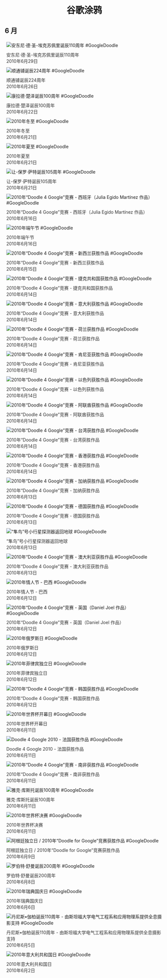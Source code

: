 
<h1 align="center"> 谷歌涂鸦 </h1>




## 6 月

<div class="image">


<img src="https://lh3.googleusercontent.com/lSrv3bypPf0arjdemv6JGmaaEFXs7aTbDniH0QRg82wCEsPY7sFwLj1I8fDwNjmupbxQ3Hdxz3FAxsDPgCW5TA0NDJWc75BHoO4lr8EN=s660" alt="安东尼·德·圣-埃克苏佩里诞辰110周年 #GoogleDoodle" style="margin: 5px"/>
<div class="info" style="font-size: 14px; color:#333333; margin:5px"><div class="title">安东尼·德·圣-埃克苏佩里诞辰110周年</div><div class="date">2010年6月29日</div></div>

<img src="https://lh3.googleusercontent.com/M0AmouPxHRUrlnv9VYRrMLrL_nAuOOdV1Ej8HqqEIHmkC2vMjHJwdimhptAET1jJ19hL7Vh8BssIh9D5db4O8ckzR7P1sqss9hm5sPPK9g=s660" alt="顺通铺诞辰224周年 #GoogleDoodle" style="margin: 5px"/>
<div class="info" style="font-size: 14px; color:#333333; margin:5px"><div class="title">顺通铺诞辰224周年</div><div class="date">2010年6月26日</div></div>

<img src="//www.google.com/logos/2010/zuse10-hp.gif" alt="康拉德·楚泽诞辰100周年 #GoogleDoodle" style="margin: 5px"/>
<div class="info" style="font-size: 14px; color:#333333; margin:5px"><div class="title">康拉德·楚泽诞辰100周年</div><div class="date">2010年6月22日</div></div>

<img src="https://lh3.googleusercontent.com/lNz6C9rzBHBixlA4pTEkJS2N0tTcnI7MnPn9pa7BuUTpT1DoQFSbG2cinDmnDXOaqwpnoUGYbz-wmXoQvySLxXd8oTkJXwUIy49gpweR=s660" alt="2010年冬至 #GoogleDoodle" style="margin: 5px"/>
<div class="info" style="font-size: 14px; color:#333333; margin:5px"><div class="title">2010年冬至</div><div class="date">2010年6月21日</div></div>

<img src="https://lh3.googleusercontent.com/xmI0I_-MQdDPHsh3VLaB1hQJ7XmHqVq0Gbci4hDhW-XheiKaCinvIRHjUxFV1TzsCccXol8xGocU24x5MeTIEGY0Ix0SP3f1IrEx3jc=s660" alt="2010年夏至 #GoogleDoodle" style="margin: 5px"/>
<div class="info" style="font-size: 14px; color:#333333; margin:5px"><div class="title">2010年夏至</div><div class="date">2010年6月21日</div></div>

<img src="//www.google.com/logos/2010/sartre10-hp.png" alt="让-保罗·萨特诞辰105周年 #GoogleDoodle" style="margin: 5px"/>
<div class="info" style="font-size: 14px; color:#333333; margin:5px"><div class="title">让-保罗·萨特诞辰105周年</div><div class="date">2010年6月21日</div></div>

<img src="//www.google.com/logos/2010/d4g_worldcup10_es-hp.jpg" alt="2010年“Doodle 4 Google”竞赛 - 西班牙（Julia Egido Martínez 作品） #GoogleDoodle" style="margin: 5px"/>
<div class="info" style="font-size: 14px; color:#333333; margin:5px"><div class="title">2010年“Doodle 4 Google”竞赛 - 西班牙（Julia Egido Martínez 作品）</div><div class="date">2010年6月16日</div></div>

<img src="//www.google.com/logos/2010/dragonboat2010-hp.jpg" alt="2010年端午节 #GoogleDoodle" style="margin: 5px"/>
<div class="info" style="font-size: 14px; color:#333333; margin:5px"><div class="title">2010年端午节</div><div class="date">2010年6月16日</div></div>

<img src="//www.google.com/logos/2010/d4g_worldcup10_nz-hp.jpg" alt="2010年“Doodle 4 Google”竞赛 - 新西兰获胜作品 #GoogleDoodle" style="margin: 5px"/>
<div class="info" style="font-size: 14px; color:#333333; margin:5px"><div class="title">2010年“Doodle 4 Google”竞赛 - 新西兰获胜作品</div><div class="date">2010年6月15日</div></div>

<img src="//www.google.com/logos/2010/d4g_worldcup10_cz-hp.jpg" alt="2010年“Doodle 4 Google”竞赛 - 捷克共和国获胜作品 #GoogleDoodle" style="margin: 5px"/>
<div class="info" style="font-size: 14px; color:#333333; margin:5px"><div class="title">2010年“Doodle 4 Google”竞赛 - 捷克共和国获胜作品</div><div class="date">2010年6月14日</div></div>

<img src="//www.google.com/logos/2010/d4g_worldcup10_it-hp.jpg" alt="2010年“Doodle 4 Google”竞赛 - 意大利获胜作品 #GoogleDoodle" style="margin: 5px"/>
<div class="info" style="font-size: 14px; color:#333333; margin:5px"><div class="title">2010年“Doodle 4 Google”竞赛 - 意大利获胜作品</div><div class="date">2010年6月14日</div></div>

<img src="//www.google.com/logos/2010/d4g_worldcup10_nl-hp.jpg" alt="2010年“Doodle 4 Google”竞赛 - 荷兰获胜作品 #GoogleDoodle" style="margin: 5px"/>
<div class="info" style="font-size: 14px; color:#333333; margin:5px"><div class="title">2010年“Doodle 4 Google”竞赛 - 荷兰获胜作品</div><div class="date">2010年6月14日</div></div>

<img src="//www.google.com/logos/2010/d4g_worldcup10_ke-hp.jpg" alt="2010年“Doodle 4 Google”竞赛 - 肯尼亚获胜作品 #GoogleDoodle" style="margin: 5px"/>
<div class="info" style="font-size: 14px; color:#333333; margin:5px"><div class="title">2010年“Doodle 4 Google”竞赛 - 肯尼亚获胜作品</div><div class="date">2010年6月14日</div></div>

<img src="//www.google.com/logos/2010/d4g_worldcup10_il-hp.jpg" alt="2010年“Doodle 4 Google”竞赛 - 以色列获胜作品 #GoogleDoodle" style="margin: 5px"/>
<div class="info" style="font-size: 14px; color:#333333; margin:5px"><div class="title">2010年“Doodle 4 Google”竞赛 - 以色列获胜作品</div><div class="date">2010年6月14日</div></div>

<img src="//www.google.com/logos/2010/d4g_worldcup10_uae-hp.jpg" alt="2010年“Doodle 4 Google”竞赛 - 阿联酋获胜作品 #GoogleDoodle" style="margin: 5px"/>
<div class="info" style="font-size: 14px; color:#333333; margin:5px"><div class="title">2010年“Doodle 4 Google”竞赛 - 阿联酋获胜作品</div><div class="date">2010年6月14日</div></div>

<img src="//www.google.com/logos/2010/d4g_worldcup10_tw-hp.jpg" alt="2010年“Doodle 4 Google”竞赛 - 台湾获胜作品 #GoogleDoodle" style="margin: 5px"/>
<div class="info" style="font-size: 14px; color:#333333; margin:5px"><div class="title">2010年“Doodle 4 Google”竞赛 - 台湾获胜作品</div><div class="date">2010年6月14日</div></div>

<img src="//www.google.com/logos/2010/d4g_worldcup10_hk-hp.jpg" alt="2010年“Doodle 4 Google”竞赛 - 香港获胜作品 #GoogleDoodle" style="margin: 5px"/>
<div class="info" style="font-size: 14px; color:#333333; margin:5px"><div class="title">2010年“Doodle 4 Google”竞赛 - 香港获胜作品</div><div class="date">2010年6月14日</div></div>

<img src="//www.google.com/logos/2010/d4g_worldcup10_gh-hp.jpg" alt="2010年“Doodle 4 Google”竞赛 - 加纳获胜作品 #GoogleDoodle" style="margin: 5px"/>
<div class="info" style="font-size: 14px; color:#333333; margin:5px"><div class="title">2010年“Doodle 4 Google”竞赛 - 加纳获胜作品</div><div class="date">2010年6月13日</div></div>

<img src="//www.google.com/logos/2010/d4g_worldcup10_de-hp.jpg" alt="2010年“Doodle 4 Google”竞赛 - 德国获胜作品 #GoogleDoodle" style="margin: 5px"/>
<div class="info" style="font-size: 14px; color:#333333; margin:5px"><div class="title">2010年“Doodle 4 Google”竞赛 - 德国获胜作品</div><div class="date">2010年6月13日</div></div>

<img src="https://lh3.googleusercontent.com/RYsCWXFglF8vP4f7hUatAp6G70KCdSLGY75IUQHmyY_xtkXgB-KGJlpHCDvv3F9tnMihiARLK0Ei339x6hlVTXptPxFxJC2sr6Fy2dCz=s660" alt="“隼鸟”号小行星探测器返回地球 #GoogleDoodle" style="margin: 5px"/>
<div class="info" style="font-size: 14px; color:#333333; margin:5px"><div class="title">“隼鸟”号小行星探测器返回地球</div><div class="date">2010年6月13日</div></div>

<img src="//www.google.com/logos/2010/d4g_worldcup10_au-hp.jpg" alt="2010年“Doodle 4 Google”竞赛 - 澳大利亚获胜作品 #GoogleDoodle" style="margin: 5px"/>
<div class="info" style="font-size: 14px; color:#333333; margin:5px"><div class="title">2010年“Doodle 4 Google”竞赛 - 澳大利亚获胜作品</div><div class="date">2010年6月13日</div></div>

<img src="https://lh3.googleusercontent.com/qAsRUV2YhL3503Z0lP2hChkWMDuXhmKZVDK6EXrQ9r3fiTlkLrxQqH57rU2U4k5ffqHUiFv2fUDmdrHYSfbyxSR83NxweeY1gwpciiEN0Q=s660" alt="2010年情人节 - 巴西 #GoogleDoodle" style="margin: 5px"/>
<div class="info" style="font-size: 14px; color:#333333; margin:5px"><div class="title">2010年情人节 - 巴西</div><div class="date">2010年6月12日</div></div>

<img src="//www.google.com/logos/2010/d4g_worldcup10_uk-hp.jpg" alt="2010年“Doodle 4 Google”竞赛 - 英国（Daniel Joel 作品） #GoogleDoodle" style="margin: 5px"/>
<div class="info" style="font-size: 14px; color:#333333; margin:5px"><div class="title">2010年“Doodle 4 Google”竞赛 - 英国（Daniel Joel 作品）</div><div class="date">2010年6月12日</div></div>

<img src="https://lh3.googleusercontent.com/UaPqXzUqmqE4oRb4777doXgGuozgN7PlYXLTa3jh890zwcppu0GIvIm1hOX9j5V8SSBIeYXhxhnfWFXgeP4wk29XsRnwJkSp7wn8VJby=s660" alt="2010年俄罗斯日 #GoogleDoodle" style="margin: 5px"/>
<div class="info" style="font-size: 14px; color:#333333; margin:5px"><div class="title">2010年俄罗斯日</div><div class="date">2010年6月12日</div></div>

<img src="https://lh3.googleusercontent.com/GmPUWNw00gPfTcZR1XsKMNh5Fm54MNUYsK631PNh4aXPgeZKLDTC5ycz3F5Vtyn657oB5j14N1fl919B0AkB-ScPkKOBgkvLX8wlXOtqgA=s660" alt="2010年菲律宾独立日 #GoogleDoodle" style="margin: 5px"/>
<div class="info" style="font-size: 14px; color:#333333; margin:5px"><div class="title">2010年菲律宾独立日</div><div class="date">2010年6月12日</div></div>

<img src="//www.google.com/logos/2010/d4g_worldcup10_ko-hp.jpg" alt="2010年“Doodle 4 Google”竞赛 - 韩国获胜作品 #GoogleDoodle" style="margin: 5px"/>
<div class="info" style="font-size: 14px; color:#333333; margin:5px"><div class="title">2010年“Doodle 4 Google”竞赛 - 韩国获胜作品</div><div class="date">2010年6月12日</div></div>

<img src="https://lh3.googleusercontent.com/pJPxFFbNGVnBKu6-q-WGjg0RTf2INyjIdzbpvWcNiZPBX6PLgKnqQE5d1cC9ze-3uRXNZwdzdIrYptnYdrijyUxverzteH6I5fImEkVe=s660" alt="2010年世界杯开幕日 #GoogleDoodle" style="margin: 5px"/>
<div class="info" style="font-size: 14px; color:#333333; margin:5px"><div class="title">2010年世界杯开幕日</div><div class="date">2010年6月11日</div></div>

<img src="//www.google.com/logos/2010/d4g_worldcup10_fr-hp.jpg" alt="Doodle 4 Google 2010 - 法国获胜作品 #GoogleDoodle" style="margin: 5px"/>
<div class="info" style="font-size: 14px; color:#333333; margin:5px"><div class="title">Doodle 4 Google 2010 - 法国获胜作品</div><div class="date">2010年6月11日</div></div>

<img src="//www.google.com/logos/2010/d4g_worldcup10_za-hp.jpg" alt="2010年“Doodle 4 Google”竞赛 - 南非获胜作品 #GoogleDoodle" style="margin: 5px"/>
<div class="info" style="font-size: 14px; color:#333333; margin:5px"><div class="title">2010年“Doodle 4 Google”竞赛 - 南非获胜作品</div><div class="date">2010年6月11日</div></div>

<img src="https://lh3.googleusercontent.com/Em_HhGtOiruqoPXLdmZJJuz5-P7TGduGOPmIMHOr1QcDAVVGvLF5UfVKU-RYzSdLOnuxl-DF8euhZyR3pR3UX3rWnGz2-ia594wO-ypZ9w=s660" alt="雅克·库斯托诞辰100周年 #GoogleDoodle" style="margin: 5px"/>
<div class="info" style="font-size: 14px; color:#333333; margin:5px"><div class="title">雅克·库斯托诞辰100周年</div><div class="date">2010年6月11日</div></div>

<img src="https://lh3.googleusercontent.com/mESRkiEt_uX6ep_zjgmMPpr5BfxkBpAlM70fYksPguQ6fp6bD2Cy7dU33Yr8igL2kijt1LX05rjG2sNeAcZBAapd497lqzsKH3WUXz-WJA=s660" alt="2010年世界杯决赛 #GoogleDoodle" style="margin: 5px"/>
<div class="info" style="font-size: 14px; color:#333333; margin:5px"><div class="title">2010年世界杯决赛</div><div class="date">2010年6月11日</div></div>

<img src="//www.google.com/logos/2010/d4g_argentina10-hp.gif" alt="阿根廷独立日 / 2010年“Doodle for Google”竞赛获胜作品 #GoogleDoodle" style="margin: 5px"/>
<div class="info" style="font-size: 14px; color:#333333; margin:5px"><div class="title">阿根廷独立日 / 2010年“Doodle for Google”竞赛获胜作品</div><div class="date">2010年6月9日</div></div>

<img src="https://lh3.googleusercontent.com/oHJ9h1f0RV0q4VguEzCD8EeE0sD_l6ViE1Ynicalzbf5GW2jhFQLJH2w4eI6UAn1rFGzMfFIQo6jXY9Ksx_BzA-IRzI3VdM_qr78dzhw=s660" alt="罗伯特·舒曼诞辰200周年 #GoogleDoodle" style="margin: 5px"/>
<div class="info" style="font-size: 14px; color:#333333; margin:5px"><div class="title">罗伯特·舒曼诞辰200周年</div><div class="date">2010年6月8日</div></div>

<img src="https://lh3.googleusercontent.com/K-zT0QWN3caHsng8rH4dYCz1-roAjPGVfxAF7OsIug5CGxlPW8C-_HOotFoyveRQvljJjmqebr4XlS3lXFLcKVMilstDHNNmcx0QPXKK=s660" alt="2010年瑞典国庆日 #GoogleDoodle" style="margin: 5px"/>
<div class="info" style="font-size: 14px; color:#333333; margin:5px"><div class="title">2010年瑞典国庆日</div><div class="date">2010年6月6日</div></div>

<img src="https://lh3.googleusercontent.com/TI-x2awxtF8E66W8G9G2etqJI-Sh0i3VR_FKNUfCITonT687HKtUCsDoMMRC_siP3Eah9F6STTh0Hamn_ncYUBj9_na0q70GdUlf9bA=s660" alt="丹尼斯•伽柏诞辰110周年 - 由斯坦福大学电气工程系和应用物理系提供全息摄影支持 #GoogleDoodle" style="margin: 5px"/>
<div class="info" style="font-size: 14px; color:#333333; margin:5px"><div class="title">丹尼斯•伽柏诞辰110周年 - 由斯坦福大学电气工程系和应用物理系提供全息摄影支持</div><div class="date">2010年6月5日</div></div>

<img src="https://lh3.googleusercontent.com/GdYAotgX9qrd2YQ06br2aYhxXCmZILTyW-XdRM7RavFqZiCoBXXzBZDPiAgXjtiY0qOESNEwWkQ9ej8K0IjubCYkopQDcy8AI4wMxPk=s660" alt="2010年意大利共和国日 #GoogleDoodle" style="margin: 5px"/>
<div class="info" style="font-size: 14px; color:#333333; margin:5px"><div class="title">2010年意大利共和国日</div><div class="date">2010年6月2日</div></div>

</div>








